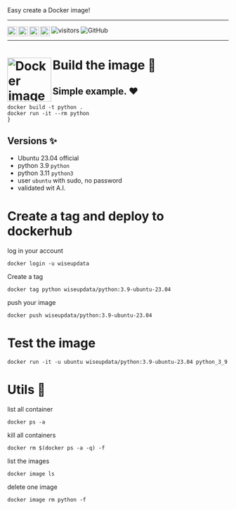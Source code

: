 Easy create a Docker image!

--- 

<a href="https://github.com/wiseupdata/dockerhub-python">
<img align="left" alt="Wise Up Data's Instagram" width="22px" src="https://raw.githubusercontent.com/wiseupdata/dockerhub-python/main/assets/instagram.png" />   
</a> 
<a href="https://github.com/wiseupdata/dockerhub-python">
  <img align="left" alt="wise Up Data's Discord" width="22px" src="https://raw.githubusercontent.com/wiseupdata/dockerhub-python/main/assets/discord.svg" />
</a>
<a href="https://github.com/wiseupdata/dockerhub-python">
  <img align="left" alt="wise Up Data | Twitter" width="22px" src="https://raw.githubusercontent.com/wiseupdata/dockerhub-python/main/assets/twitter.svg" />
</a>
<a href="https://github.com/wiseupdata/dockerhub-python">
  <img align="left" alt="wise Up Data's LinkedIN" width="22px" src="https://raw.githubusercontent.com/wiseupdata/dockerhub-python/455a58006b57efa411480238aa59fc3ebfb3ead6/assets/linkedin.svg" />
</a>

![visitors](https://visitor-badge.glitch.me/badge?page_id=wiseupdata.dockerhub-python&left_color=green&right_color=black)
![GitHub](https://img.shields.io/github/license/wiseupdata/dockerhub-python)

---

<h1>
<img align="left" alt="Docker image" src="https://raw.githubusercontent.com/wiseupdata/dockerhub-python/main/assets/docker.png" width="100" />

Build the image 🚀️

</h1>

## Simple example. ❤️
```
docker build -t python .
docker run -it --rm python
}
```

## Versions ✨️

- Ubuntu 23.04 official 
- python 3.9  `python`
- python 3.11  `python3`
- user `ubuntu` with sudo, no password
- validated wit A.I.

# Create a tag and deploy to dockerhub

log in your account
```
docker login -u wiseupdata
```

Create a tag
```
docker tag python wiseupdata/python:3.9-ubuntu-23.04
```

push your image
```
docker push wiseupdata/python:3.9-ubuntu-23.04
```

# Test the image
```
docker run -it -u ubuntu wiseupdata/python:3.9-ubuntu-23.04 python_3_9

```

# Utils  🚀️

list all container
```
docker ps -a
```

kill all containers
```
docker rm $(docker ps -a -q) -f
```

list the images 
```
docker image ls
```

delete one image
```
docker image rm python -f
```
